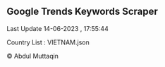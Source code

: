 

## Google Trends Keywords Scraper 
 
Last Update 14-06-2023 , 17:55:44

Country List :
VIETNAM.json



© Abdul Muttaqin 
